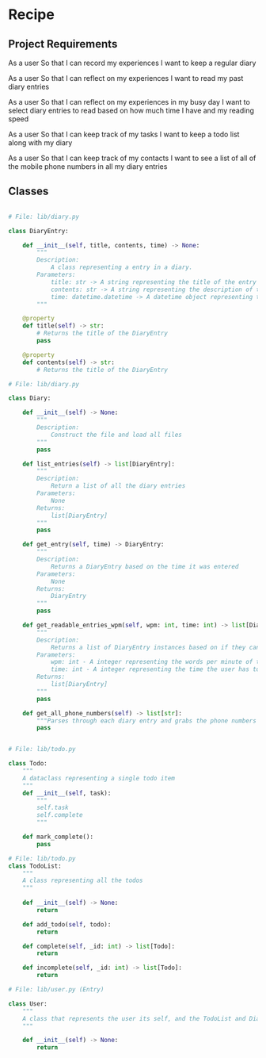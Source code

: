 # Recipe

## Project Requirements

As a user
So that I can record my experiences
I want to keep a regular diary

As a user
So that I can reflect on my experiences
I want to read my past diary entries

As a user
So that I can reflect on my experiences in my busy day
I want to select diary entries to read based on how much time I have and my reading speed

As a user
So that I can keep track of my tasks
I want to keep a todo list along with my diary

As a user
So that I can keep track of my contacts
I want to see a list of all of the mobile phone numbers in all my diary entries

## Classes

```py

# File: lib/diary.py

class DiaryEntry:

    def __init__(self, title, contents, time) -> None:
        """
        Description:
            A class representing a entry in a diary.
        Parameters:
            title: str -> A string representing the title of the entry
            contents: str -> A string representing the description of the entry
            time: datetime.datetime -> A datetime object representing the time the entry was created
        """

    @property
    def title(self) -> str:
        # Returns the title of the DiaryEntry
        pass

    @property
    def contents(self) -> str:
        # Returns the title of the DiaryEntry

# File: lib/diary.py

class Diary:

    def __init__(self) -> None:
        """
        Description:
            Construct the file and load all files
        """
        pass

    def list_entries(self) -> list[DiaryEntry]:
        """
        Description:
            Return a list of all the diary entries
        Parameters:
            None
        Returns:
            list[DiaryEntry]
        """
        pass

    def get_entry(self, time) -> DiaryEntry:
        """
        Description:
            Returns a DiaryEntry based on the time it was entered
        Parameters:
            None
        Returns:
            DiaryEntry
        """
        pass

    def get_readable_entries_wpm(self, wpm: int, time: int) -> list[DiaryEntry]:
        """
        Description:
            Returns a list of DiaryEntry instances based on if they can be read in time.
        Parameters:
            wpm: int - A integer representing the words per minute of the User
            time: int - A integer representing the time the user has to read.
        Returns:
            list[DiaryEntry]
        """
        pass

    def get_all_phone_numbers(self) -> list[str]:
        """Parses through each diary entry and grabs the phone numbers using regex"""
        pass


# File: lib/todo.py

class Todo:
    """
    A dataclass representing a single todo item
    """
    def __init__(self, task):
        """
        self.task 
        self.complete
        """

    def mark_complete():
        pass

# File: lib/todo.py
class TodoList:
    """
    A class representing all the todos
    """
    
    def __init__(self) -> None:
        return

    def add_todo(self, todo):
        return

    def complete(self, _id: int) -> list[Todo]:
        return

    def incomplete(self, _id: int) -> list[Todo]:
        return

# File: lib/user.py (Entry)

class User:
    """
    A class that represents the user its self, and the TodoList and Diary entries
    """

    def __init__(self) -> None:
        return

    

